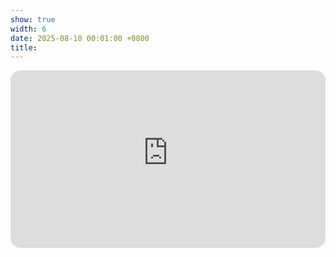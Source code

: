 ```yaml
---
show: true
width: 6
date: 2025-08-10 00:01:00 +0800
title: 
---
```


<!-- <h5>My YouTube Video</h5> -->

<div style="position:relative;padding-top:56.25%;overflow:hidden;border-radius:1rem;">
  <iframe
    src="https://www.youtube-nocookie.com/embed/t75-PyTzkyQ?rel=0&modestbranding=1"
    title="My YouTube Video"
    allow="accelerometer; autoplay; clipboard-write; encrypted-media; gyroscope; picture-in-picture; web-share"
    allowfullscreen
    loading="lazy"
    style="position:absolute;inset:0;width:100%;height:100%;border:0;">
  </iframe>
</div>
